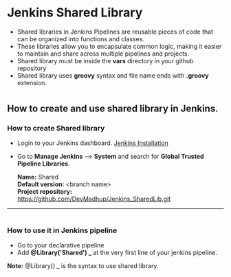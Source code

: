 # Jenkins Shared Library
- Shared libraries in Jenkins Pipelines are reusable pieces of code that can be organized into functions and classes.
- These libraries allow you to encapsulate common logic, making it easier to maintain and share across multiple pipelines and projects.
- Shared library must be inside the **vars** directory in your github repository
- Shared library uses **groovy** syntax and file name ends with **.groovy** extension. 

#
## How to create and use shared library in Jenkins.

### How to create Shared library
- Login to your Jenkins dashboard. <a href="">Jenkins Installation</a>
- Go to **Manage Jenkins** --> **System** and search for **Global Trusted Pipeline Libraries**.


  **Name:** Shared <br>
  **Default version:** \<branch name><br>
  **Project repository:** https://github.com/DevMadhup/Jenkins_SharedLib.git <br>
****


#
### How to use it in Jenkins pipeline
- Go to your declarative pipeline
- Add **@Library('Shared') _** at the very first line of your jenkins pipeline.


**Note:** @Library() _ is the syntax to use shared library.
